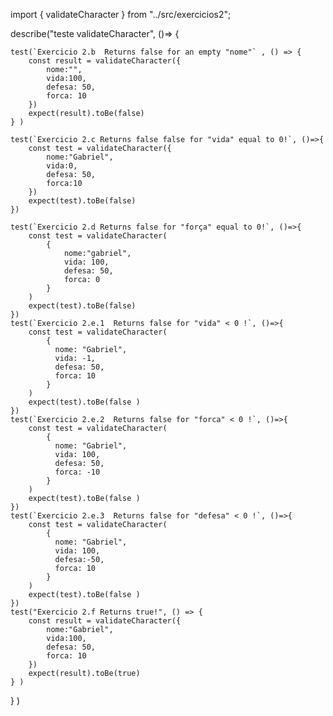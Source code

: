 import { validateCharacter } from "../src/exercicios2";


describe("teste validateCharacter", ()=> {
   
    test(`Exercicio 2.b  Returns false for an empty "nome"` , () => {
        const result = validateCharacter({ 
            nome:"", 
            vida:100,
            defesa: 50,
            forca: 10
        })
        expect(result).toBe(false)
    } )
    
    test(`Exercicio 2.c Returns false false for "vida" equal to 0!`, ()=>{
        const test = validateCharacter({
            nome:"Gabriel", 
            vida:0,
            defesa: 50,
            forca:10
        })
        expect(test).toBe(false)
    })

    test(`Exercicio 2.d Returns false for "força" equal to 0!`, ()=>{
        const test = validateCharacter(
            {
                nome:"gabriel",
                vida: 100,
                defesa: 50, 
                forca: 0
            }
        )
        expect(test).toBe(false)
    })
    test(`Exercicio 2.e.1  Returns false for "vida" < 0 !`, ()=>{
        const test = validateCharacter(
            {
              nome: "Gabriel", 
              vida: -1,
              defesa: 50,
              forca: 10
            }
        )
        expect(test).toBe(false )
    })
    test(`Exercicio 2.e.2  Returns false for "forca" < 0 !`, ()=>{
        const test = validateCharacter(
            {
              nome: "Gabriel", 
              vida: 100,
              defesa: 50,
              forca: -10
            }
        )
        expect(test).toBe(false )
    })
    test(`Exercicio 2.e.3  Returns false for "defesa" < 0 !`, ()=>{
        const test = validateCharacter(
            {
              nome: "Gabriel", 
              vida: 100,
              defesa:-50,
              forca: 10
            }
        )
        expect(test).toBe(false )
    })
    test("Exercicio 2.f Returns true!", () => {
        const result = validateCharacter({ 
            nome:"Gabriel", 
            vida:100,
            defesa: 50,
            forca: 10
        })
        expect(result).toBe(true)
    } )
} )